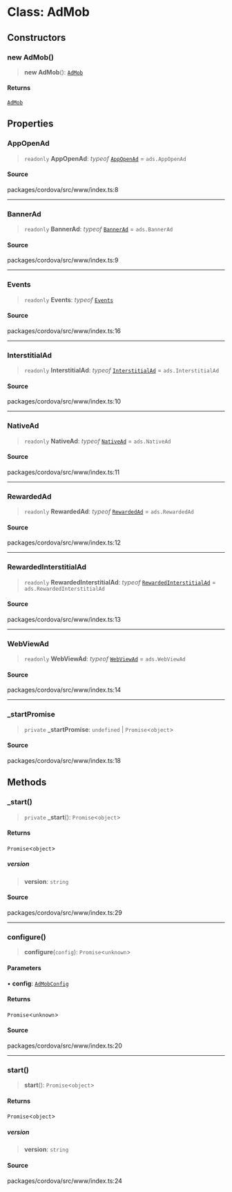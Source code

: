 # Class: AdMob

## Constructors

### new AdMob()

> **new AdMob**(): [`AdMob`](AdMob.md)

#### Returns

[`AdMob`](AdMob.md)

## Properties

### AppOpenAd

> `readonly` **AppOpenAd**: *typeof* [`AppOpenAd`](AppOpenAd.md) = `ads.AppOpenAd`

#### Source

packages/cordova/src/www/index.ts:8

***

### BannerAd

> `readonly` **BannerAd**: *typeof* [`BannerAd`](BannerAd.md) = `ads.BannerAd`

#### Source

packages/cordova/src/www/index.ts:9

***

### Events

> `readonly` **Events**: *typeof* [`Events`](../enumerations/Events.md)

#### Source

packages/cordova/src/www/index.ts:16

***

### InterstitialAd

> `readonly` **InterstitialAd**: *typeof* [`InterstitialAd`](InterstitialAd.md) = `ads.InterstitialAd`

#### Source

packages/cordova/src/www/index.ts:10

***

### NativeAd

> `readonly` **NativeAd**: *typeof* [`NativeAd`](NativeAd.md) = `ads.NativeAd`

#### Source

packages/cordova/src/www/index.ts:11

***

### RewardedAd

> `readonly` **RewardedAd**: *typeof* [`RewardedAd`](RewardedAd.md) = `ads.RewardedAd`

#### Source

packages/cordova/src/www/index.ts:12

***

### RewardedInterstitialAd

> `readonly` **RewardedInterstitialAd**: *typeof* [`RewardedInterstitialAd`](RewardedInterstitialAd.md) = `ads.RewardedInterstitialAd`

#### Source

packages/cordova/src/www/index.ts:13

***

### WebViewAd

> `readonly` **WebViewAd**: *typeof* [`WebViewAd`](WebViewAd.md) = `ads.WebViewAd`

#### Source

packages/cordova/src/www/index.ts:14

***

### \_startPromise

> `private` **\_startPromise**: `undefined` \| `Promise`\<`object`\>

#### Source

packages/cordova/src/www/index.ts:18

## Methods

### \_start()

> `private` **\_start**(): `Promise`\<`object`\>

#### Returns

`Promise`\<`object`\>

##### version

> **version**: `string`

#### Source

packages/cordova/src/www/index.ts:29

***

### configure()

> **configure**(`config`): `Promise`\<`unknown`\>

#### Parameters

• **config**: [`AdMobConfig`](../interfaces/AdMobConfig.md)

#### Returns

`Promise`\<`unknown`\>

#### Source

packages/cordova/src/www/index.ts:20

***

### start()

> **start**(): `Promise`\<`object`\>

#### Returns

`Promise`\<`object`\>

##### version

> **version**: `string`

#### Source

packages/cordova/src/www/index.ts:24
